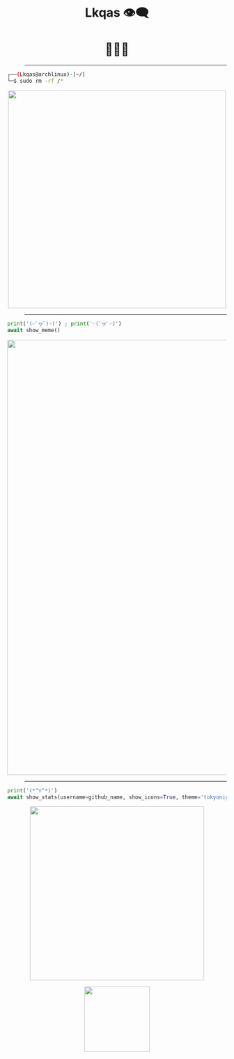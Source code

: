 <h1 align="center">Lkqas 👁‍🗨</h1>

<h1 align="center">
  <b>👋👋👋</b>
</h1>

> ** **

```sh
┌──(Lkqas@archlinux)-[~/]
└─$ sudo rm -rf /*
```

<p align="center" style="display: flex; align-items: center; justify-content: center;">
    <img src="https://archlinux.org/static/logos/archlinux-logo-white-1200dpi.31b209af152a.png" width="500">
</p>

> ** **
> 
```python
print('(☞ﾟヮﾟ)☞)') ; print('☜(ﾟヮﾟ☜)')
await show_meme()
```

<p align="center">
  <a href="https://github.com/fknMega/discord-tools">
    <img src='https://readme-jokes.vercel.app/api' width='1000'>
  </a>
</p>
  <div align="center">    
</div>

> ** **

```python
print('(*^▽^*)')
await show_stats(username=github_name, show_icons=True, theme='tokyonight', rank_icon=github_icon)
```

  <div align="center">
</div>
<p align="center">
  <a href="https://github.com/fknMega/discord-tools">
    <img src='https://github-readme-stats.vercel.app/api?username=v1lmok&show_icons=true&theme=tokyonight&rank_icon=github' width='400'>
  </a>
</p>
<p align="center">
  <img src='https://komarev.com/ghpvc/?username=v1lmok&color=brightgreen' width='150'>
</p>
</div>
